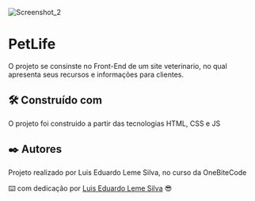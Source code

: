 
![Screenshot_2](https://github.com/Luislemesilva/projeto_petlife/assets/137091295/e4014e1c-b416-4971-8885-6dc5328b580c)




# PetLife

O projeto se consinste no Front-End de um site veterinario, no qual apresenta seus recursos e informações para clientes. 

## 🛠️ Construído com

O projeto foi construido a partir das tecnologias HTML, CSS e JS


## ✒️ Autores

Projeto realizado por Luis Eduardo Leme Silva, no curso da OneBiteCode


⌨️ com dedicação por [Luis Eduardo Leme Silva](https://gist.github.com/Luislemesilva) 😎
